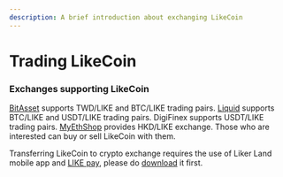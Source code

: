 ```yaml
---
description: A brief introduction about exchanging LikeCoin
---
```


# Trading LikeCoin

### Exchanges supporting LikeCoin 

[BitAsset](https://www.bitasset.com) supports TWD/LIKE and BTC/LIKE trading pairs. [Liquid](https://www.liquid.com/) supports BTC/LIKE and USDT/LIKE trading pairs. DigiFinex supports USDT/LIKE trading pairs. [MyEthShop](https://www.myethshop.com) provides HKD/LIKE exchange.  Those who are interested can buy or sell LikeCoin with them.

Transferring LikeCoin to crypto exchange requires the use of Liker Land mobile app and [LIKE pay](https://docs.like.co/user-guide/likecoin-token/like-pay), please do [download](https://liker.land/getapp) it first.

